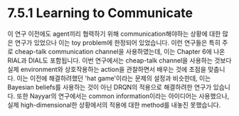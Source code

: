 # 7.5.1 Learning to Communicate

이 연구 이전에도 agent끼리 협력하기 위해 communication해야하는 상황에 대한 많은 연구가 있었으나 이는 toy problem에 한정되어 있었습니다. 이런 연구들은 특히 주로 cheap-talk communication channel을 사용하였는데, 이는 Chapter 6에 나온 RIAL과 DIAL도 포함됩니다. 이번 연구에서는 cheap-talk channel을 사용하는 것보다 실제 environment와 상호작용하는 action을 관찰하면서 배우는 것에 초점을 맞춥니다. 이는 이전에 해결하려했던 'hat game'이라는 문제의 설정과 비슷한데, 이는 Bayesian beliefs를 사용하는 것이 아닌 DRQN의 적용으로 해결하려한 연구가 있습니다. 또한 Nayyar의 연구에서는 common information이라는 아이디어는 사용했으나, 실제 high-dimensional한 상황에서의 적용에 대한 method를 내놓진 못했습니다.


